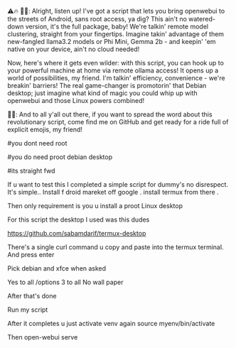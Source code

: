 ⚠🔥 👊💬: Alright, listen up! I've got a script that lets you bring openwebui to the streets of Android, sans root
access, ya dig? This ain't no watered-down version, it's the full package, baby! We're talkin' remote model clustering,
straight from your fingertips. Imagine takin' advantage of them new-fangled llama3.2 models or Phi Mini, Gemma 2b - and keepin'
'em native on your device, ain't no cloud needed!

Now, here's where it gets even wilder: with this script, you can hook up to your powerful machine at home via remote ollama access! 
It opens up a world of possibilities, my friend. I'm talkin' efficiency, convenience - we're breakin' barriers! The real game-changer
is promotorin' that Debian desktop; just imagine what kind of magic you could whip up with openwebui and those Linux powers combined!

👊💬: And to all y'all out there, if you want to spread the word about this revolutionary script, come find me on GitHub and get ready
for a ride full of explicit emojis, my friend!

#you dont need root

#you do need proot debian desktop

#its straight fwd

If u want to test this I completed a simple script for dummy's no disrespect. It's simple.. Install f droid mareket off google .
install termux from there .

Then only requirement is you u install a proot Linux desktop 

For this script the desktop I used was this dudes 

https://github.com/sabamdarif/termux-desktop

There's a single curl command u copy and paste into the termux terminal. And press enter 

Pick debian and xfce when asked 

Yes to all /options 3 to all
No wall paper

After that's done 

Run my script


After it completes u just activate venv again
source myenv/bin/activate

Then open-webui serve

